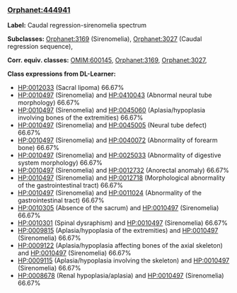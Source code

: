 
### [Orphanet:444941](http://www.orpha.net/ORDO/Orphanet_444941)
**Label:** Caudal regression-sirenomelia spectrum

**Subclasses:** [Orphanet:3169](http://www.orpha.net/ORDO/Orphanet_3169) (Sirenomelia), [Orphanet:3027](http://www.orpha.net/ORDO/Orphanet_3027) (Caudal regression sequence), 

**Corr. equiv. classes:** [OMIM:600145](http://purl.obolibrary.org/obo/OMIM_600145), [Orphanet:3169](http://www.orpha.net/ORDO/Orphanet_3169), [Orphanet:3027](http://www.orpha.net/ORDO/Orphanet_3027), 

**Class expressions from DL-Learner:**

- [HP:0012033](http://purl.obolibrary.org/obo/HP_0012033) (Sacral lipoma) 66.67%
- [HP:0010497](http://purl.obolibrary.org/obo/HP_0010497) (Sirenomelia) and [HP:0410043](http://purl.obolibrary.org/obo/HP_0410043) (Abnormal neural tube morphology) 66.67%
- [HP:0010497](http://purl.obolibrary.org/obo/HP_0010497) (Sirenomelia) and [HP:0045060](http://purl.obolibrary.org/obo/HP_0045060) (Aplasia/hypoplasia involving bones of the extremities) 66.67%
- [HP:0010497](http://purl.obolibrary.org/obo/HP_0010497) (Sirenomelia) and [HP:0045005](http://purl.obolibrary.org/obo/HP_0045005) (Neural tube defect) 66.67%
- [HP:0010497](http://purl.obolibrary.org/obo/HP_0010497) (Sirenomelia) and [HP:0040072](http://purl.obolibrary.org/obo/HP_0040072) (Abnormality of forearm bone) 66.67%
- [HP:0010497](http://purl.obolibrary.org/obo/HP_0010497) (Sirenomelia) and [HP:0025033](http://purl.obolibrary.org/obo/HP_0025033) (Abnormality of digestive system morphology) 66.67%
- [HP:0010497](http://purl.obolibrary.org/obo/HP_0010497) (Sirenomelia) and [HP:0012732](http://purl.obolibrary.org/obo/HP_0012732) (Anorectal anomaly) 66.67%
- [HP:0010497](http://purl.obolibrary.org/obo/HP_0010497) (Sirenomelia) and [HP:0012718](http://purl.obolibrary.org/obo/HP_0012718) (Morphological abnormality of the gastrointestinal tract) 66.67%
- [HP:0010497](http://purl.obolibrary.org/obo/HP_0010497) (Sirenomelia) and [HP:0011024](http://purl.obolibrary.org/obo/HP_0011024) (Abnormality of the gastrointestinal tract) 66.67%
- [HP:0010305](http://purl.obolibrary.org/obo/HP_0010305) (Absence of the sacrum) and [HP:0010497](http://purl.obolibrary.org/obo/HP_0010497) (Sirenomelia) 66.67%
- [HP:0010301](http://purl.obolibrary.org/obo/HP_0010301) (Spinal dysraphism) and [HP:0010497](http://purl.obolibrary.org/obo/HP_0010497) (Sirenomelia) 66.67%
- [HP:0009815](http://purl.obolibrary.org/obo/HP_0009815) (Aplasia/hypoplasia of the extremities) and [HP:0010497](http://purl.obolibrary.org/obo/HP_0010497) (Sirenomelia) 66.67%
- [HP:0009122](http://purl.obolibrary.org/obo/HP_0009122) (Aplasia/hypoplasia affecting bones of the axial skeleton) and [HP:0010497](http://purl.obolibrary.org/obo/HP_0010497) (Sirenomelia) 66.67%
- [HP:0009115](http://purl.obolibrary.org/obo/HP_0009115) (Aplasia/hypoplasia involving the skeleton) and [HP:0010497](http://purl.obolibrary.org/obo/HP_0010497) (Sirenomelia) 66.67%
- [HP:0008678](http://purl.obolibrary.org/obo/HP_0008678) (Renal hypoplasia/aplasia) and [HP:0010497](http://purl.obolibrary.org/obo/HP_0010497) (Sirenomelia) 66.67%



